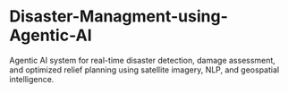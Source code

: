 # Disaster-Managment-using-Agentic-AI
Agentic AI system for real-time disaster detection, damage assessment, and optimized relief planning using satellite imagery, NLP, and geospatial intelligence.
